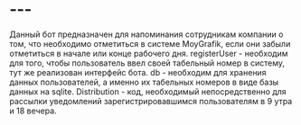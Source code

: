 # ---
Данный бот предназначен для напоминания сотрудникам компании о том, что необходимо отметиться в системе MoyGrafik, если они забыли отметиться в начале или конце рабочего дня.
registerUser - необходим для того, чтобы пользователь ввел своей табельный номер в систему, тут же реализован интерфейс бота.
db - необходим для хранения данных пользователей, а именно их табельных номеров в виде базы данных на sqlite.
Distribution - код, необходимый непосредственно для рассылки уведомлений зарегистрировавшимся пользователям в 9 утра и 18 вечера.

